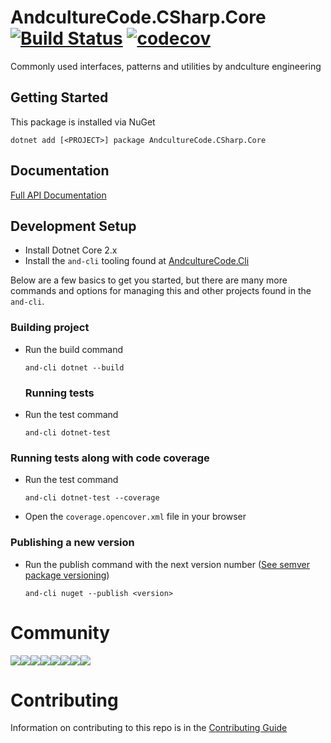 # AndcultureCode.CSharp.Core [![Build Status](https://travis-ci.org/AndcultureCode/AndcultureCode.CSharp.Core.svg?branch=master)](https://travis-ci.org/AndcultureCode/AndcultureCode.CSharp.Core) [![codecov](https://codecov.io/gh/AndcultureCode/AndcultureCode.CSharp.Core/branch/master/graph/badge.svg)](https://codecov.io/gh/AndcultureCode/AndcultureCode.CSharp.Core)
Commonly used interfaces, patterns and utilities by andculture engineering

## Getting Started
This package is installed via NuGet
```
dotnet add [<PROJECT>] package AndcultureCode.CSharp.Core
```

## Documentation

[Full API Documentation](src/AndcultureCode.CSharp.Core/AndcultureCode.CSharp.Core.md)


## Development Setup

* Install Dotnet Core 2.x
* Install the `and-cli` tooling found at [AndcultureCode.Cli](https://github.com/AndcultureCode/AndcultureCode.Cli)

Below are a few basics to get you started, but there are many more commands and options for managing this and other projects found in the `and-cli`.

### Building project
* Run the build command
    ```
    and-cli dotnet --build
    ```

    ### Running tests
* Run the test command
    ```
    and-cli dotnet-test
    ```

### Running tests along with code coverage
* Run the test command
    ```
    and-cli dotnet-test --coverage
    ```
* Open the `coverage.opencover.xml` file in your browser

### Publishing a new version
* Run the publish command with the next version number ([See semver package versioning](https://docs.microsoft.com/en-us/nuget/concepts/package-versioning))
    ```
    and-cli nuget --publish <version>
    ```

# Community

[![](https://sourcerer.io/fame/andCulture/AndcultureCode/AndcultureCode.CSharp.Core/images/0)](https://sourcerer.io/fame/andCulture/AndcultureCode/AndcultureCode.CSharp.Core/links/0)[![](https://sourcerer.io/fame/andCulture/AndcultureCode/AndcultureCode.CSharp.Core/images/1)](https://sourcerer.io/fame/andCulture/AndcultureCode/AndcultureCode.CSharp.Core/links/1)[![](https://sourcerer.io/fame/andCulture/AndcultureCode/AndcultureCode.CSharp.Core/images/2)](https://sourcerer.io/fame/andCulture/AndcultureCode/AndcultureCode.CSharp.Core/links/2)[![](https://sourcerer.io/fame/andCulture/AndcultureCode/AndcultureCode.CSharp.Core/images/3)](https://sourcerer.io/fame/andCulture/AndcultureCode/AndcultureCode.CSharp.Core/links/3)[![](https://sourcerer.io/fame/andCulture/AndcultureCode/AndcultureCode.CSharp.Core/images/4)](https://sourcerer.io/fame/andCulture/AndcultureCode/AndcultureCode.CSharp.Core/links/4)[![](https://sourcerer.io/fame/andCulture/AndcultureCode/AndcultureCode.CSharp.Core/images/5)](https://sourcerer.io/fame/andCulture/AndcultureCode/AndcultureCode.CSharp.Core/links/5)[![](https://sourcerer.io/fame/andCulture/AndcultureCode/AndcultureCode.CSharp.Core/images/6)](https://sourcerer.io/fame/andCulture/AndcultureCode/AndcultureCode.CSharp.Core/links/6)[![](https://sourcerer.io/fame/andCulture/AndcultureCode/AndcultureCode.CSharp.Core/images/7)](https://sourcerer.io/fame/andCulture/AndcultureCode/AndcultureCode.CSharp.Core/links/7)

Contributing
======

Information on contributing to this repo is in the [Contributing Guide](CONTRIBUTING.md)
